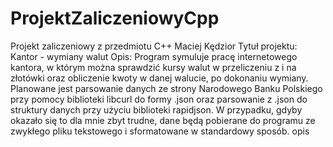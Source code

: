# ProjektZaliczeniowyCpp
Projekt zaliczeniowy z przedmiotu C++ Maciej Kędzior
Tytuł projektu: Kantor - wymiany walut
Opis: Program symuluje pracę internetowego kantora, w którym można sprawdzić kursy walut w przeliczeniu z i na złotówki oraz obliczenie kwoty w danej walucie, po dokonaniu wymiany.
      Planowane jest parsowanie danych ze strony Narodowego Banku Polskiego przy pomocy biblioteki libcurl do formy .json oraz parsowanie z .json do struktury danych przy użyciu biblioteki
      rapidjson. W przypadku, gdyby okazało się to dla mnie zbyt trudne, dane będą pobierane do programu ze zwykłego pliku tekstowego i sformatowane w standardowy sposób.
opis
